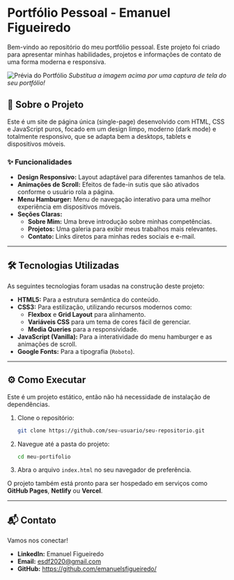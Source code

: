 # Portfólio Pessoal - Emanuel Figueiredo

Bem-vindo ao repositório do meu portfólio pessoal. Este projeto foi criado para apresentar minhas habilidades, projetos e informações de contato de uma forma moderna e responsiva.

![Prévia do Portfólio](https://emanuelsfigueiredo.github.io/meu-portifolio/)
*Substitua a imagem acima por uma captura de tela do seu portfólio!*

## 🚀 Sobre o Projeto

Este é um site de página única (single-page) desenvolvido com HTML, CSS e JavaScript puros, focado em um design limpo, moderno (dark mode) e totalmente responsivo, que se adapta bem a desktops, tablets e dispositivos móveis.

### ✨ Funcionalidades

- **Design Responsivo:** Layout adaptável para diferentes tamanhos de tela.
- **Animações de Scroll:** Efeitos de fade-in sutis que são ativados conforme o usuário rola a página.
- **Menu Hamburger:** Menu de navegação interativo para uma melhor experiência em dispositivos móveis.
- **Seções Claras:**
  - **Sobre Mim:** Uma breve introdução sobre minhas competências.
  - **Projetos:** Uma galeria para exibir meus trabalhos mais relevantes.
  - **Contato:** Links diretos para minhas redes sociais e e-mail.

---

## 🛠️ Tecnologias Utilizadas

As seguintes tecnologias foram usadas na construção deste projeto:

- **HTML5:** Para a estrutura semântica do conteúdo.
- **CSS3:** Para estilização, utilizando recursos modernos como:
  - **Flexbox** e **Grid Layout** para alinhamento.
  - **Variáveis CSS** para um tema de cores fácil de gerenciar.
  - **Media Queries** para a responsividade.
- **JavaScript (Vanilla):** Para a interatividade do menu hamburger e as animações de scroll.
- **Google Fonts:** Para a tipografia (`Roboto`).

---

## ⚙️ Como Executar

Este é um projeto estático, então não há necessidade de instalação de dependências.

1.  Clone o repositório:
    ```bash
    git clone https://github.com/seu-usuario/seu-repositorio.git
    ```
2.  Navegue até a pasta do projeto:
    ```bash
    cd meu-portifolio
    ```
3.  Abra o arquivo `index.html` no seu navegador de preferência.

O projeto também está pronto para ser hospedado em serviços como **GitHub Pages**, **Netlify** ou **Vercel**.

---

## 📬 Contato

Vamos nos conectar!

- **LinkedIn:** Emanuel Figueiredo
- **Email:** esdf2020@gmail.com
- **GitHub:** https://github.com/emanuelsfigueiredo/